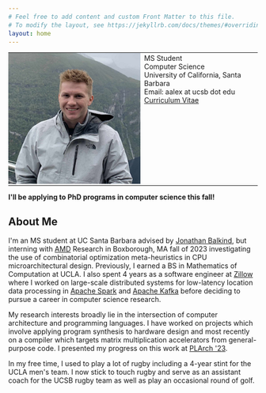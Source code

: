 ```yaml
---
# Feel free to add content and custom Front Matter to this file.
# To modify the layout, see https://jekyllrb.com/docs/themes/#overriding-theme-defaults
layout: home
---
```


<table style="border:None;">
<td style="padding:0;border:None;">
<img src="/assets/smallerme.png">
</td>
<td valign="top" style="border:None;">
MS Student<br/>
Computer Science<br/>
University of California, Santa Barbara<br/>
Email: aalex at ucsb dot edu<br/>
<a href="/assets/CV10082023.pdf">Curriculum Vitae</a>

</td>
</table>

**I'll be applying to PhD programs in computer science this fall!**

## About Me
I'm an MS student at UC Santa Barbara advised by [Jonathan Balkind](https://jbalkind.github.io/), but interning with [AMD](https://www.amd.com/en.html) Research in Boxborough, MA fall of 2023 investigating the use of combinatorial optimization meta-heuristics in CPU microarchitectural design.
Previously, I earned a BS in Mathematics of Computation at UCLA.
I also spent 4 years as a software engineer at [Zillow](https://www.zillow.com/) where I worked on large-scale distributed systems for low-latency location data processing in [Apache Spark](https://spark.apache.org/) and [Apache Kafka](https://kafka.apache.org/) before deciding to pursue a career in computer science research.


My research interests broadly lie in the intersection of computer architecture and programming languages.
I have worked on projects which involve applying program synthesis to hardware design and most recently on a compiler which targets matrix multiplication accelerators from general-purpose code.
I presented my progress on this work at [PLArch '23](https://pldi23.sigplan.org/home/plarch-2023#program).


In my free time, I used to play a lot of rugby including a 4-year stint for the UCLA men's team.
I now stick to touch rugby and serve as an assistant coach for the UCSB rugby team as well as play an occasional round of golf.
